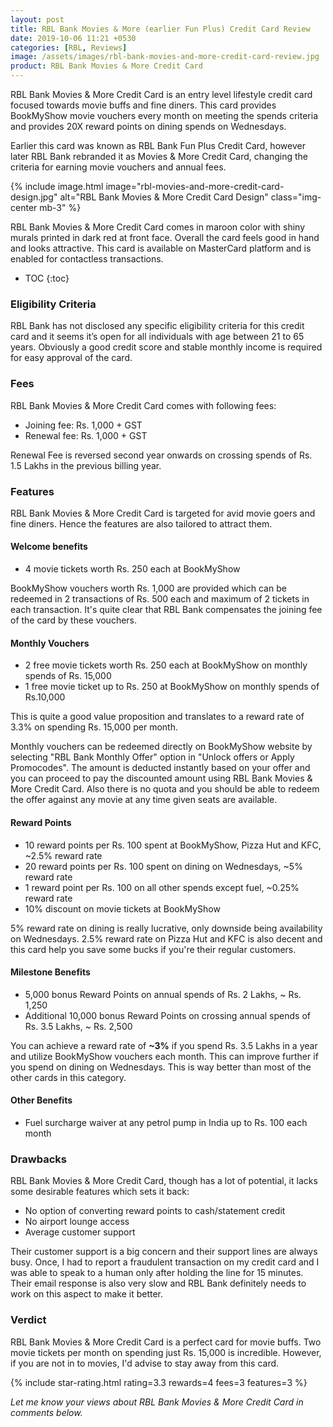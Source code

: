 ```yaml
---
layout: post
title: RBL Bank Movies & More (earlier Fun Plus) Credit Card Review
date: 2019-10-06 11:21 +0530
categories: [RBL, Reviews]
image: /assets/images/rbl-bank-movies-and-more-credit-card-review.jpg
product: RBL Bank Movies & More Credit Card
---
```


RBL Bank Movies & More Credit Card is an entry level lifestyle credit card focused towards movie buffs and fine diners. This card provides BookMyShow movie vouchers every month on meeting the spends criteria and provides 20X reward points on dining spends on Wednesdays.

Earlier this card was known as RBL Bank Fun Plus Credit Card, however later RBL Bank rebranded it as Movies & More Credit Card, changing the criteria for earning movie vouchers and annual fees.

{% include image.html image="rbl-movies-and-more-credit-card-design.jpg" alt="RBL Bank Movies & More Credit Card Design" class="img-center mb-3" %}

RBL Bank Movies & More Credit Card comes in maroon color with shiny murals printed in dark red at front face. Overall the card feels good in hand and looks attractive. This card is available on MasterCard platform and is enabled for contactless transactions.

<!-- prettier-ignore -->
* TOC
{:toc}

### Eligibility Criteria

RBL Bank has not disclosed any specific eligibility criteria for this credit card and it seems it’s open for all individuals with age between 21 to 65 years. Obviously a good credit score and stable monthly income is required for easy approval of the card.

### Fees

RBL Bank Movies & More Credit Card comes with following fees:

- Joining fee: Rs. 1,000 + GST
- Renewal fee: Rs. 1,000 + GST

Renewal Fee is reversed second year onwards on crossing spends of Rs. 1.5 Lakhs in the previous billing year.

### Features

RBL Bank Movies & More Credit Card is targeted for avid movie goers and fine diners. Hence the features are also tailored to attract them.

#### Welcome benefits

- 4 movie tickets worth Rs. 250 each at BookMyShow

BookMyShow vouchers worth Rs. 1,000 are provided which can be redeemed in 2 transactions of Rs. 500 each and maximum of 2 tickets in each transaction. It's quite clear that RBL Bank compensates the joining fee of the card by these vouchers.

#### Monthly Vouchers

- 2 free movie tickets worth Rs. 250 each at BookMyShow on monthly spends of Rs. 15,000
- 1 free movie ticket up to Rs. 250 at BookMyShow on monthly spends of Rs.10,000

This is quite a good value proposition and translates to a reward rate of 3.3% on spending Rs. 15,000 per month.

Monthly vouchers can be redeemed directly on BookMyShow website by selecting "RBL Bank Monthly Offer" option in "Unlock offers or Apply Promocodes". The amount is deducted instantly based on your offer and you can proceed to pay the discounted amount using RBL Bank Movies & More Credit Card. Also there is no quota and you should be able to redeem the offer against any movie at any time given seats are available.

#### Reward Points

- 10 reward points per Rs. 100 spent at BookMyShow, Pizza Hut and KFC, ~2.5% reward rate
- 20 reward points per Rs. 100 spent on dining on Wednesdays, ~5% reward rate
- 1 reward point per Rs. 100 on all other spends except fuel, ~0.25% reward rate
- 10% discount on movie tickets at BookMyShow

5% reward rate on dining is really lucrative, only downside being availability on Wednesdays. 2.5% reward rate on Pizza Hut and KFC is also decent and this card help you save some bucks if you're their regular customers.

#### Milestone Benefits

- 5,000 bonus Reward Points on annual spends of Rs. 2 Lakhs, ~ Rs. 1,250
- Additional 10,000 bonus Reward Points on crossing annual spends of Rs. 3.5 Lakhs, ~ Rs. 2,500

You can achieve a reward rate of **~3%** if you spend Rs. 3.5 Lakhs in a year and utilize BookMyShow vouchers each month. This can improve further if you spend on dining on Wednesdays. This is way better than most of the other cards in this category.

#### Other Benefits

- Fuel surcharge waiver at any petrol pump in India up to Rs. 100 each month

### Drawbacks

RBL Bank Movies & More Credit Card, though has a lot of potential, it lacks some desirable features which sets it back:

- No option of converting reward points to cash/statement credit
- No airport lounge access
- Average customer support

Their customer support is a big concern and their support lines are always busy. Once, I had to report a fraudulent transaction on my credit card and I was able to speak to a human only after holding the line for 15 minutes. Their email response is also very slow and RBL Bank definitely needs to work on this aspect to make it better.

### Verdict

RBL Bank Movies & More Credit Card is a perfect card for movie buffs. Two movie tickets per month on spending just Rs. 15,000 is incredible. However, if you are not in to movies, I'd advise to stay away from this card.

{% include star-rating.html rating=3.3 rewards=4 fees=3 features=3 %}

_Let me know your views about RBL Bank Movies & More Credit Card in comments below._
